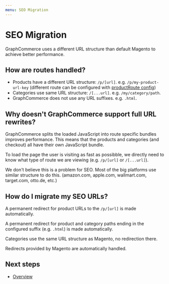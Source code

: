 ```yaml
---
menu: SEO Migration
---
```


# SEO Migration

GraphCommerce uses a different URL structure than default Magento to achieve
better performance.

## How are routes handled?

- Products have a different URL structure: `/p/[url]`. e.g.
  `/p/my-product-url-key` (different route can be configured with
  [productRoute config](../framework/config.md#productroute-string))
- Categories use same URL structure: `/[...url]`. e.g. `/my/category/path`.
- GraphCommerce does not use any URL suffixes. e.g. `.html`.

## Why doesn't GraphCommerce support full URL rewrites?

GraphCommerce splits the loaded JavaScript into route specific bundles improves
performance. This means that the products and categories (and checkout) all have
their own JavaScript bundle.

To load the page the user is visiting as fast as possibble, we directly need to
know what type of route we are viewing (e.g. `/p/[url]` or `/[...url]`).

We don't believe this is a problem for SEO. Most of the big platforms use
similar structure to do this. (amazon.com, apple.com, wallmart.com, target.com,
otto.de, etc.)

## How do I migrate my SEO URLs?

A permanent redirect for product URLs to the `/p/[url]` is made automatically.

A permanent redirect for product and category paths ending in the configured
suffix (e.g. `.html`) is made automatically.

Categories use the same URL structure as Magento, no redirection there.

Redirects provided by Magento are automatically handled.

## Next steps

- [Overview](./readme)
